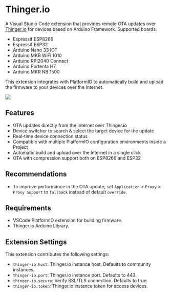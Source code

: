 # Thinger.io

A Visual Studio Code extension that provides remote OTA updates over [Thinger.io](https://thinger.io) for devices based on Arduino Framework. Supported boards:

* Espressif ESP8266
* Espressif ESP32
* Arduino Nano 33 IOT
* Arduino MKR WiFi 1010
* Arduino RPI2040 Connect
* Arduino Portenta H7
* Arduino MKR NB 1500

This extension integrates with PlatformIO to automatically build and upload the firmware to your devices over the Internet.

![](https://s3.eu-west-1.amazonaws.com/thinger.io.files/vscode/iot-ota.gif)

## Features

* OTA updates directly from the Internet over Thinger.io
* Device switcher to search & select the target device for the update
* Real-time device connection status
* Compatible with multiple PlatformIO configuration environments inside a Project
* Automatic build and upload over the Internet in a single click
* OTA with compression support both on ESP8266 and ESP32

## Recommendations

* To improve performance in the OTA update, set `Application` > `Proxy` > `Proxy Support` to `fallback` instead of default `override`.

## Requirements

* VSCode PlatformIO extension for building firmware.
* Thinger.io Arduino Library.

## Extension Settings

This extension contributes the following settings:

* `thinger-io.host`: Thinger.io instance host. Defaults to community instances.
* `thinger-io.port`: Thinger.io instance port. Defaults to 443.
* `thinger-io.secure`: Verify SSL/TLS connection. Defaults to true.
* `thinger-io.token`: Thinger.io instance token for access devices.
